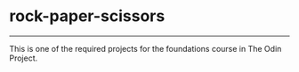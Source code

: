 # rock-paper-scissors
---
This is one of the required projects for the foundations course in The Odin Project.